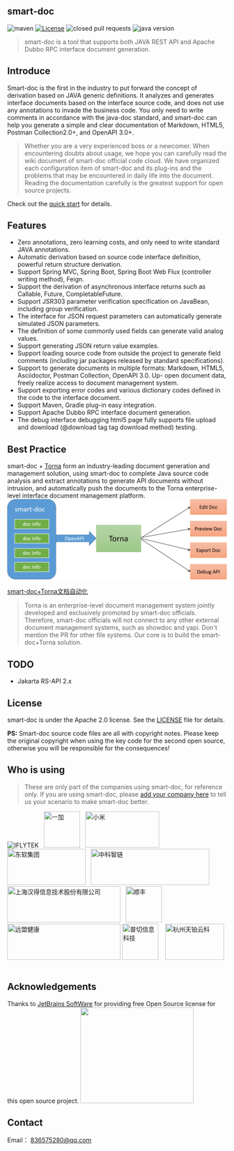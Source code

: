 ## smart-doc


![maven](https://img.shields.io/maven-central/v/com.github.shalousun/smart-doc)
[![License](https://img.shields.io/badge/license-Apache%202-green.svg)](https://www.apache.org/licenses/LICENSE-2.0)
![closed pull requests](https://img.shields.io/github/issues-pr-closed/shalousun/smart-doc)
![java version](https://img.shields.io/badge/JAVA-1.8+-green.svg)

> smart-doc is a tool that supports both JAVA REST API and Apache Dubbo RPC interface document generation.

## Introduce
Smart-doc is the first in the industry to put forward the concept of derivation based on JAVA generic definitions. It analyzes and generates interface documents based on the interface source code, and does not use any annotations to invade the business code. You only need to write comments in accordance with the java-doc standard, and smart-doc can help you generate a simple and clear documentation of Markdown, HTML5, Postman Collection2.0+, and OpenAPI 3.0+.

> Whether you are a very experienced boss or a newcomer. When encountering doubts about usage, we hope you can carefully read the wiki document of smart-doc official code cloud. We have organized each configuration item of smart-doc and its plug-ins and the problems that may be encountered in daily life into the document. Reading the documentation carefully is the greatest support for open source projects.

Check out the [quick start](zh-cn/start/quickstart.md) for details.

## Features
- Zero annotations, zero learning costs, and only need to write standard JAVA annotations.
- Automatic derivation based on source code interface definition, powerful return structure derivation.
- Support Spring MVC, Spring Boot, Spring Boot Web Flux (controller writing method), Feign.
- Support the derivation of asynchronous interface returns such as Callable, Future, CompletableFuture.
- Support JSR303 parameter verification specification on JavaBean, including group verification.
- The interface for JSON request parameters can automatically generate simulated JSON parameters.
- The definition of some commonly used fields can generate valid analog values.
- Support generating JSON return value examples.
- Support loading source code from outside the project to generate field comments (including jar packages released by standard specifications).
- Support to generate documents in multiple formats: Markdown, HTML5, Asciidoctor, Postman Collection, OpenAPI 3.0. Up- open document data, freely realize access to document management system.
- Support exporting error codes and various dictionary codes defined in the code to the interface document.
- Support Maven, Gradle plug-in easy integration.
- Support Apache Dubbo RPC interface document generation.
- The debug interface debugging html5 page fully supports file upload and download (@download tag tag download method) testing.


## Best Practice
smart-doc + [Torna](http://torna.cn/) form an industry-leading document generation and management solution, using smart-doc to complete Java source code analysis and extract annotations to generate API documents without intrusion, and automatically push the documents to the Torna enterprise-level interface document management platform.
![smart-doc + Torna](./_images/smart-doc-en.png)

[smart-doc+Torna文档自动化](zh-cn/diy/integrated.md)

> Torna is an enterprise-level document management system jointly developed and exclusively promoted by smart-doc officials. Therefore, smart-doc officials will not connect to any other external document management systems, such as showdoc and yapi. Don't mention the PR for other file systems. Our core is to build the smart-doc+Torna solution.


## TODO
- Jakarta RS-API 2.x


## License

smart-doc is under the Apache 2.0 license. See the [LICENSE](https://github.com/smart-doc-group/smart-doc/blob/master/LICENSE) file for details.

**PS:** Smart-doc source code files are all with copyright notes. Please keep the original copyright when using the key code for the second open source, otherwise you will be responsible for the consequences!


## Who is using

> These are only part of the companies using smart-doc, for reference only. If you are using smart-doc, please [add your company here](https://github.com/smart-doc-group/smart-doc/issues/12) to tell us your scenario to make smart-doc better.

![IFLYTEK](https://gitee.com/smart-doc-team/smart-doc/raw/master/images/known-users/iflytek.png)
&nbsp;&nbsp;<img src="https://gitee.com/smart-doc-team/smart-doc/raw/master/images/known-users/oneplus.png" title="一加" width="83px" height="83px"/>
&nbsp;&nbsp;<img src="https://gitee.com/smart-doc-team/smart-doc/raw/master/images/known-users/xiaomi.png" title="小米" width="170px" height="83px"/>
&nbsp;&nbsp;<img src="https://gitee.com/smart-doc-team/smart-doc/raw/master/images/known-users/neusoft.png" title="东软集团" width="180px" height="83px"/>
&nbsp;&nbsp;<img src="https://gitee.com/smart-doc-team/smart-doc/raw/master/images/known-users/zhongkezhilian.png" title="中科智链" width="272px" height="83px"/>
&nbsp;&nbsp;<img src="https://www.hand-china.com/static/img/hand-logo.svg" title="上海汉得信息技术股份有限公司" width="260px" height="83px"/>
&nbsp;&nbsp;<img src="https://gitee.com/smart-doc-team/smart-doc/raw/master/images/known-users/shunfeng.png" title="顺丰" width="83px" height="83px"/>
&nbsp;&nbsp;<img src="https://gitee.com/smart-doc-team/smart-doc/raw/master/images/known-users/yuanmengjiankang.png" title="远盟健康" width="260px" height="83px"/>
<img src="https://gitee.com/smart-doc-team/smart-doc/raw/master/images/known-users/puqie_gaitubao_100x100.jpg" title="普切信息科技" width="83px" height="83px"/>
&nbsp;&nbsp;
<img src="https://gitee.com/smart-doc-team/smart-doc/raw/master/images/known-users/tianbo-tech.png" title="杭州天铂云科" width="135px" height="83px"/>
&nbsp;&nbsp;



## Acknowledgements
Thanks to [JetBrains SoftWare](https://www.jetbrains.com) for providing free Open Source license for this open source project. 
<img src="https://gitee.com/smart-doc-team/smart-doc/raw/master/images/jetbrains-variant-3.png" width="260px" height="220px"/>

## Contact

Email： 836575280@qq.com


